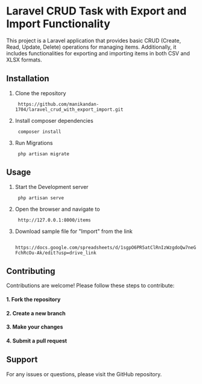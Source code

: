 # Laravel CRUD Task with Export and Import Functionality

This project is a Laravel application that provides basic CRUD (Create, Read, Update, Delete) operations for managing items. Additionally, it includes functionalities for exporting and importing items in both CSV and XLSX formats.

## Installation

1. Clone the repository

        https://github.com/manikandan-1704/laravel_crud_with_export_import.git


2. Install composer dependencies

        composer install

3. Run Migrations

        php artisan migrate

## Usage

1. Start the Development server

        php artisan serve

2. Open the browser and navigate to 

        http://127.0.0.1:8000/items

3. Download sample file for "Import" from the link

        https://docs.google.com/spreadsheets/d/1sgpO6PR5atClRnIzWzgdoQw7neGNXvnY-FchRcOu-Ak/edit?usp=drive_link


## Contributing
Contributions are welcome! Please follow these steps to contribute:

#### 1. Fork the repository
#### 2. Create a new branch
#### 3. Make your changes
#### 4. Submit a pull request


## Support

For any issues or questions, please visit the GitHub repository.
